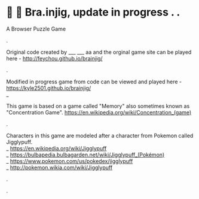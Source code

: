 :cherry_blossom: :lollipop: Bra.injig, update in progress . . 
==========

A Browser Puzzle Game

.

Original code created by ___ ___ aa and the orginal game site can be played here - http://feychou.github.io/brainjig/

.

Modified in progress game from code can be viewed and played here - https://kyle2501.github.io/brainjig/  
_

This game is based on a game called "Memory" also sometimes known as "Concentration Game".
https://en.wikipedia.org/wiki/Concentration_(game)


.

Characters in this game are modeled after a character from Pokemon called Jigglypuff.  
_ https://en.wikipedia.org/wiki/Jigglypuff  
_ https://bulbapedia.bulbagarden.net/wiki/Jigglypuff_(Pokémon)  
_ https://www.pokemon.com/us/pokedex/jigglypuff  
_ http://pokemon.wikia.com/wiki/Jigglypuff  

.

.
